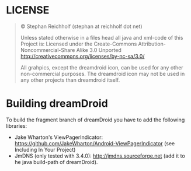 
# LICENSE
>© Stephan Reichholf (stephan at reichholf dot net)
>
>Unless stated otherwise in a files head all java and xml-code of this Project is:
>Licensed under the Create-Commons Attribution-Noncommercial-Share Alike 3.0 Unported
>http://creativecommons.org/licenses/by-nc-sa/3.0/
> 
>All grahpics, except the dreamdroid icon, can be used for any other non-commercial purposes.
>The dreamdroid icon may not be used in any other projects than dreamdroid itself.


# Building dreamDroid

To build the fragment branch of dreamDroid you have to add the following libraries:

* Jake Wharton's ViewPagerIndicator: https://github.com/JakeWharton/Android-ViewPagerIndicator (see Including In Your Project)
* JmDNS (only tested with 3.4.0): http://jmdns.sourceforge.net (add it to he java build-path of dreamDroid).
